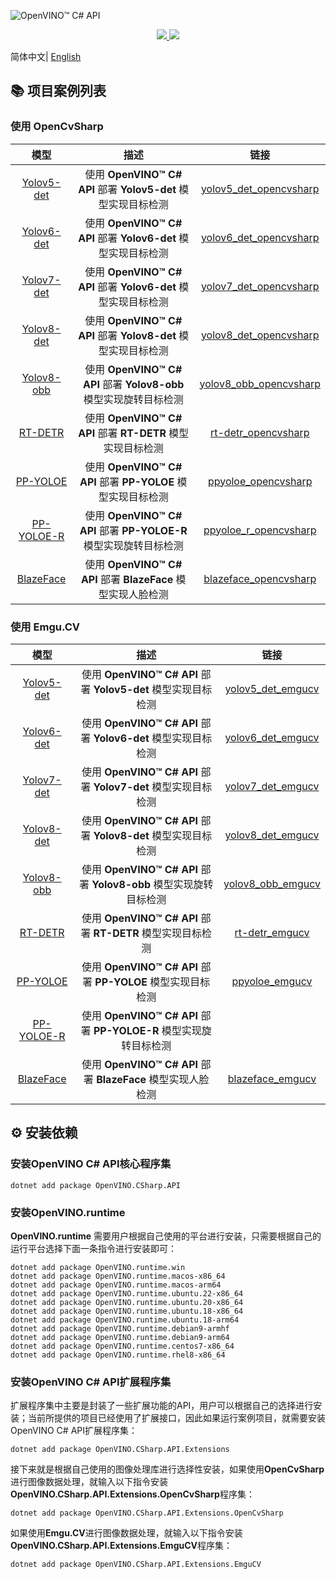 ![OpenVINO™ C# API](https://socialify.git.ci/guojin-yan/OpenVINO-CSharp-API/image?description=1&descriptionEditable=💞%20OpenVINO%20wrapper%20for%20.NET💞%20&forks=1&issues=1&logo=https%3A%2F%2Fs2.loli.net%2F2023%2F01%2F26%2FylE1K5JPogMqGSW.png&name=1&owner=1&pattern=Circuit%20Board&pulls=1&stargazers=1&theme=Light)

<p align="center">    
    <a href="./LICENSE.txt">
        <img src="https://img.shields.io/github/license/guojin-yan/openvinosharp.svg">
    </a>    
    <a >
        <img src="https://img.shields.io/badge/Framework-.NET 8.0%2C%20.NET 6.0%2C%20.NET 5.0%2C%20.NET Framework 4.8%2C%20.NET Framework 4.7.2%2C%20.NET Framework 4.6%2C%20.NET Core 3.1-pink.svg">
    </a>    
</p>


简体中文| [English](README.md) 

## 📚 项目案例列表

### 使用 OpenCvSharp

|                             模型                             |                             描述                             |                             链接                             |
| :----------------------------------------------------------: | :----------------------------------------------------------: | :----------------------------------------------------------: |
|     [Yolov5-det](https://github.com/ultralytics/yolov5)      | 使用 **OpenVINO™ C# API** 部署 **Yolov5-det** 模型实现目标检测 | [yolov5_det_opencvsharp](https://github.com/guojin-yan/OpenVINO-CSharp-API-Samples/tree/master/model_samples/yolov5/yolov5_det_opencvsharp) |
|       [Yolov6-det](https://github.com/meituan/YOLOv6)        | 使用 **OpenVINO™ C# API** 部署 **Yolov6-det** 模型实现目标检测 | [yolov6_det_opencvsharp](https://github.com/guojin-yan/OpenVINO-CSharp-API-Samples/tree/master/model_samples/yolov6/yolov6_det_opencvsharp) |
|      [Yolov7-det](https://github.com/WongKinYiu/yolov7)      | 使用 **OpenVINO™ C# API** 部署 **Yolov6-det** 模型实现目标检测 | [yolov7_det_opencvsharp](https://github.com/guojin-yan/OpenVINO-CSharp-API-Samples/tree/master/model_samples/yolov7/yolov7_det_opencvsharp) |
|   [Yolov8-det](https://github.com/ultralytics/ultralytics)   | 使用 **OpenVINO™ C# API** 部署 **Yolov8-det** 模型实现目标检测 | [yolov8_det_opencvsharp](https://github.com/guojin-yan/OpenVINO-CSharp-API-Samples/tree/master/model_samples/yolov8/yolov8_det_opencvsharp) |
|   [Yolov8-obb](https://github.com/ultralytics/ultralytics)   | 使用 **OpenVINO™ C# API** 部署 **Yolov8-obb** 模型实现旋转目标检测 | [yolov8_obb_opencvsharp](https://github.com/guojin-yan/OpenVINO-CSharp-API-Samples/tree/master/model_samples/yolov8/yolov8_obb_opencvsharp) |
| [RT-DETR](https://github.com/PaddlePaddle/PaddleDetection/tree/develop/configs/rtdetr) | 使用 **OpenVINO™ C# API**  部署 **RT-DETR** 模型实现目标检测 | [rt-detr_opencvsharp](https://github.com/guojin-yan/OpenVINO-CSharp-API-Samples/tree/master/model_samples/rt-detr/rt-detr_opencvsharp) |
| [PP-YOLOE](https://github.com/PaddlePaddle/PaddleDetection/blob/release/2.7/configs/ppyoloe/README_legacy.md) | 使用 **OpenVINO™ C# API** 部署 **PP-YOLOE** 模型实现目标检测 | [ppyoloe_opencvsharp](https://github.com/guojin-yan/OpenVINO-CSharp-API-Samples/tree/master/model_samples/ppyoloe/ppyoloe_opencvsharp) |
| [PP-YOLOE-R](https://github.com/PaddlePaddle/PaddleDetection/blob/release/2.7/configs/rotate/README.md) | 使用 **OpenVINO™ C# API** 部署 **PP-YOLOE-R** 模型实现旋转目标检测 | [ppyoloe_r_opencvsharp](https://github.com/guojin-yan/OpenVINO-CSharp-API-Samples/tree/master/model_samples/ppyoloe/ppyoloe_r_opencvsharp) |
| [BlazeFace](https://github.com/PaddlePaddle/PaddleDetection/tree/release/2.7/configs/face_detection) | 使用 **OpenVINO™ C# API** 部署 **BlazeFace** 模型实现人脸检测 | [blazeface_opencvsharp](https://github.com/guojin-yan/OpenVINO-CSharp-API-Samples/tree/master/model_samples/face_detection/blazeface_opencvsharp) |



### 使用 Emgu.CV

|                             模型                             |                             描述                             |                             链接                             |
| :----------------------------------------------------------: | :----------------------------------------------------------: | :----------------------------------------------------------: |
|     [Yolov5-det](https://github.com/ultralytics/yolov5)      | 使用 **OpenVINO™ C# API** 部署 **Yolov5-det** 模型实现目标检测 | [yolov5_det_emgucv](https://github.com/guojin-yan/OpenVINO-CSharp-API-Samples/tree/master/model_samples/yolov5/yolov5_det_emgucv) |
|       [Yolov6-det](https://github.com/meituan/YOLOv6)        | 使用 **OpenVINO™ C# API** 部署 **Yolov6-det** 模型实现目标检测 | [yolov6_det_emgucv](https://github.com/guojin-yan/OpenVINO-CSharp-API-Samples/tree/master/model_samples/yolov6/yolov6_det_emgucv) |
|      [Yolov7-det](https://github.com/WongKinYiu/yolov7)      | 使用 **OpenVINO™ C# API** 部署 **Yolov7-det** 模型实现目标检测 | [yolov7_det_emgucv](https://github.com/guojin-yan/OpenVINO-CSharp-API-Samples/tree/master/model_samples/yolov7/yolov7_det_emgucv) |
|   [Yolov8-det](https://github.com/ultralytics/ultralytics)   | 使用 **OpenVINO™ C# API** 部署 **Yolov8-det** 模型实现目标检测 | [yolov8_det_emgucv](https://github.com/guojin-yan/OpenVINO-CSharp-API-Samples/tree/master/model_samples/yolov8/yolov8_det_emgucv) |
|   [Yolov8-obb](https://github.com/ultralytics/ultralytics)   | 使用 **OpenVINO™ C# API** 部署 **Yolov8-obb** 模型实现旋转目标检测 | [yolov8_obb_emgucv](https://github.com/guojin-yan/OpenVINO-CSharp-API-Samples/tree/master/model_samples/yolov8/yolov8_obb_emgucv) |
| [RT-DETR](https://github.com/PaddlePaddle/PaddleDetection/tree/develop/configs/rtdetr) | 使用 **OpenVINO™ C# API** 部署 **RT-DETR** 模型实现目标检测  | [rt-detr_emgucv](https://github.com/guojin-yan/OpenVINO-CSharp-API-Samples/tree/master/model_samples/rt-detr/rt-detr_emgucv) |
| [PP-YOLOE](https://github.com/PaddlePaddle/PaddleDetection/blob/release/2.7/configs/ppyoloe/README_legacy.md) | 使用 **OpenVINO™ C# API** 部署 **PP-YOLOE** 模型实现目标检测 | [ppyoloe_emgucv](https://github.com/guojin-yan/OpenVINO-CSharp-API-Samples/tree/master/model_samples/ppyoloe/ppyoloe_emgucv) |
| [PP-YOLOE-R](https://github.com/PaddlePaddle/PaddleDetection/blob/release/2.7/configs/rotate/README.md) | 使用 **OpenVINO™ C# API** 部署 **PP-YOLOE-R** 模型实现旋转目标检测 |                                                              |
| [BlazeFace](https://github.com/PaddlePaddle/PaddleDetection/tree/release/2.7/configs/face_detection) | 使用 **OpenVINO™ C# API** 部署 **BlazeFace** 模型实现人脸检测 | [blazeface_emgucv](https://github.com/guojin-yan/OpenVINO-CSharp-API-Samples/tree/master/model_samples/face_detection/blazeface_emgucv) |



## ⚙ 安装依赖

### 安装OpenVINO C# API核心程序集

```
dotnet add package OpenVINO.CSharp.API
```

### 安装OpenVINO.runtime

**OpenVINO.runtime** 需要用户根据自己使用的平台进行安装，只需要根据自己的运行平台选择下面一条指令进行安装即可：

```
dotnet add package OpenVINO.runtime.win
dotnet add package OpenVINO.runtime.macos-x86_64
dotnet add package OpenVINO.runtime.macos-arm64
dotnet add package OpenVINO.runtime.ubuntu.22-x86_64
dotnet add package OpenVINO.runtime.ubuntu.20-x86_64
dotnet add package OpenVINO.runtime.ubuntu.18-x86_64
dotnet add package OpenVINO.runtime.ubuntu.18-arm64
dotnet add package OpenVINO.runtime.debian9-armhf
dotnet add package OpenVINO.runtime.debian9-arm64
dotnet add package OpenVINO.runtime.centos7-x86_64
dotnet add package OpenVINO.runtime.rhel8-x86_64
```

### 安装OpenVINO C# API扩展程序集

扩展程序集中主要是封装了一些扩展功能的API，用户可以根据自己的选择进行安装；当前所提供的项目已经使用了扩展接口，因此如果运行案例项目，就需要安装OpenVINO C# API扩展程序集：

```
dotnet add package OpenVINO.CSharp.API.Extensions
```

接下来就是根据自己使用的图像处理库进行选择性安装，如果使用**OpenCvSharp**进行图像数据处理，就输入以下指令安装**OpenVINO.CSharp.API.Extensions.OpenCvSharp**程序集：

```
dotnet add package OpenVINO.CSharp.API.Extensions.OpenCvSharp 
```

如果使用**Emgu.CV**进行图像数据处理，就输入以下指令安装**OpenVINO.CSharp.API.Extensions.EmguCV**程序集：

```
dotnet add package OpenVINO.CSharp.API.Extensions.EmguCV
```



